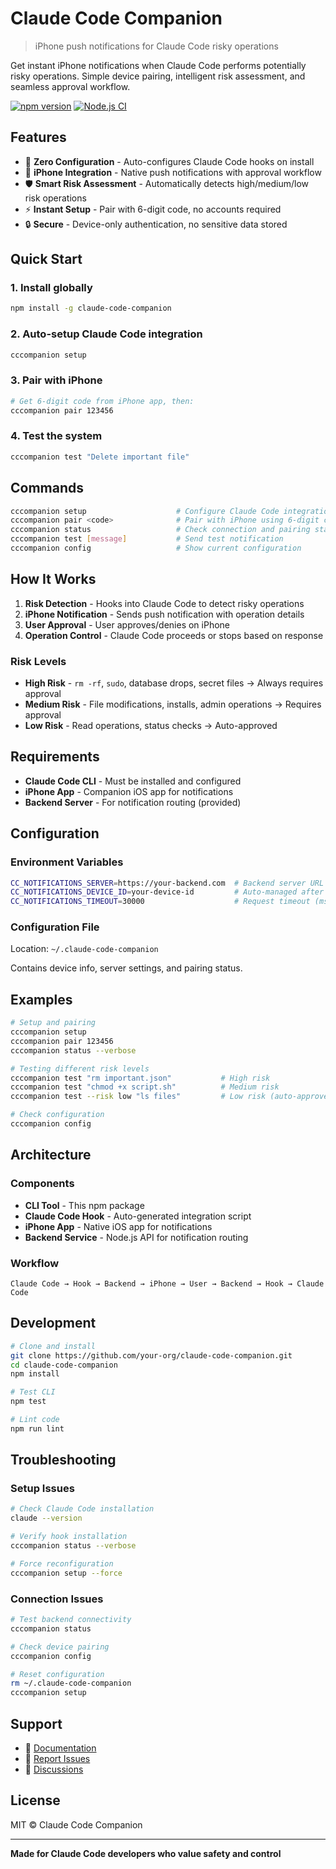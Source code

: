 # Claude Code Companion

> iPhone push notifications for Claude Code risky operations

Get instant iPhone notifications when Claude Code performs potentially risky operations. Simple device pairing, intelligent risk assessment, and seamless approval workflow.

[![npm version](https://badge.fury.io/js/claude-code-companion.svg)](https://www.npmjs.com/package/claude-code-companion)
[![Node.js CI](https://github.com/your-org/claude-code-companion/workflows/Node.js%20CI/badge.svg)](https://github.com/your-org/claude-code-companion/actions)

## Features

- 🚀 **Zero Configuration** - Auto-configures Claude Code hooks on install
- 📱 **iPhone Integration** - Native push notifications with approval workflow  
- 🛡️ **Smart Risk Assessment** - Automatically detects high/medium/low risk operations
- ⚡ **Instant Setup** - Pair with 6-digit code, no accounts required
- 🔒 **Secure** - Device-only authentication, no sensitive data stored

## Quick Start

### 1. Install globally
```bash
npm install -g claude-code-companion
```

### 2. Auto-setup Claude Code integration
```bash
cccompanion setup
```

### 3. Pair with iPhone
```bash
# Get 6-digit code from iPhone app, then:
cccompanion pair 123456
```

### 4. Test the system
```bash
cccompanion test "Delete important file"
```

## Commands

```bash
cccompanion setup                    # Configure Claude Code integration
cccompanion pair <code>              # Pair with iPhone using 6-digit code
cccompanion status                   # Check connection and pairing status
cccompanion test [message]           # Send test notification
cccompanion config                   # Show current configuration
```

## How It Works

1. **Risk Detection** - Hooks into Claude Code to detect risky operations
2. **iPhone Notification** - Sends push notification with operation details
3. **User Approval** - User approves/denies on iPhone
4. **Operation Control** - Claude Code proceeds or stops based on response

### Risk Levels

- **High Risk** - `rm -rf`, `sudo`, database drops, secret files → Always requires approval
- **Medium Risk** - File modifications, installs, admin operations → Requires approval  
- **Low Risk** - Read operations, status checks → Auto-approved

## Requirements

- **Claude Code CLI** - Must be installed and configured
- **iPhone App** - Companion iOS app for notifications
- **Backend Server** - For notification routing (provided)

## Configuration

### Environment Variables
```bash
CC_NOTIFICATIONS_SERVER=https://your-backend.com  # Backend server URL
CC_NOTIFICATIONS_DEVICE_ID=your-device-id         # Auto-managed after pairing
CC_NOTIFICATIONS_TIMEOUT=30000                    # Request timeout (ms)
```

### Configuration File
Location: `~/.claude-code-companion`

Contains device info, server settings, and pairing status.

## Examples

```bash
# Setup and pairing
cccompanion setup
cccompanion pair 123456
cccompanion status --verbose

# Testing different risk levels  
cccompanion test "rm important.json"           # High risk
cccompanion test "chmod +x script.sh"          # Medium risk
cccompanion test --risk low "ls files"         # Low risk (auto-approved)

# Check configuration
cccompanion config
```

## Architecture

### Components
- **CLI Tool** - This npm package
- **Claude Code Hook** - Auto-generated integration script
- **iPhone App** - Native iOS app for notifications
- **Backend Service** - Node.js API for notification routing

### Workflow
```
Claude Code → Hook → Backend → iPhone → User → Backend → Hook → Claude Code
```

## Development

```bash
# Clone and install
git clone https://github.com/your-org/claude-code-companion.git
cd claude-code-companion
npm install

# Test CLI
npm test

# Lint code
npm run lint
```

## Troubleshooting

### Setup Issues
```bash
# Check Claude Code installation
claude --version

# Verify hook installation
cccompanion status --verbose

# Force reconfiguration
cccompanion setup --force
```

### Connection Issues
```bash
# Test backend connectivity
cccompanion status

# Check device pairing
cccompanion config

# Reset configuration
rm ~/.claude-code-companion
cccompanion setup
```

## Support

- 📖 [Documentation](https://github.com/your-org/claude-code-companion#readme)
- 🐛 [Report Issues](https://github.com/your-org/claude-code-companion/issues)
- 💬 [Discussions](https://github.com/your-org/claude-code-companion/discussions)

## License

MIT © Claude Code Companion

---

**Made for Claude Code developers who value safety and control**